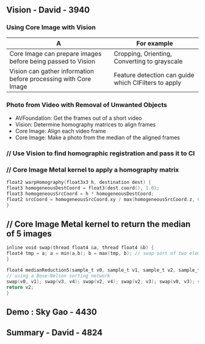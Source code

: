 ## Vision - David - 3940


### Using Core Image with Vision

A|For example
--|--
Core Image can prepare images before being passed to Vision|Cropping, Orienting, Converting to grayscale
Vision can gather information before processing with Core Image| Feature detection can guide which CIFilters to apply



### Photo from Video with Removal of Unwanted Objects

* AVFoundation: Get the frames out of a short video
* Vision: Determine homography matrices to align frames
* Core Image: Align each video frame
* Core Image: Make a photo from the median of the aligned frames


### // Use Vision to find homographic registration and pass it to CI

### // Core Image Metal kernel to apply a homography matrix

```swift
float2 warpHomography(float3x3 h, destination dest) {
float3 homogeneousDestCoord = float3(dest.coord(), 1.0);
float3 homogeneousSrcCoord = h * homogeneousDestCoord;
float2 srcCoord = homogeneousSrcCoord.xy / max(homogeneousSrcCoord.z, 0.000001); return srcCoord;
}
```



## // Core Image Metal kernel to return the median of 5 images

```swift
inline void swap(thread float4 &a, thread float4 &b) {
float4 tmp = a; a = min(a,b); b = max(tmp, b); // swap sort of two elements
}

float4 medianReduction5(sample_t v0, sample_t v1, sample_t v2, sample_t v3, sample_t v4) {
// using a Bose-Nelson sorting network
swap(v0, v1); swap(v3, v4); swap(v2, v4); swap(v2, v3); swap(v0, v3); swap(v0, v2); swap(v1, v4); swap(v1, v3); swap(v1, v2);
return v2;
}
```

## Demo : Sky Gao - 4430


## Summary - David - 4824
